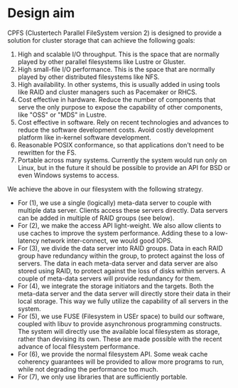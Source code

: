 # Design aim #

CPFS (Clustertech Parallel FileSystem version 2) is designed to
provide a solution for cluster storage that can achieve the following
goals:

 1. High and scalable I/O throughput.  This is the space that are
    normally played by other parallel filesystems like Lustre or
    Gluster.
 2. High small-file I/O performance.  This is the space that are
    normally played by other distributed filesystems like NFS.
 3. High availability.  In other systems, this is usually added in
    using tools like RAID and cluster managers such as Pacemaker or
    RHCS.
 4. Cost effective in hardware.  Reduce the number of components that
    serve the only purpose to expose the capability of other
    components, like "OSS" or "MDS" in Lustre.
 5. Cost effective in software.  Rely on recent technologies and
    advances to reduce the software development costs.  Avoid costly
    development platform like in-kernel software development.
 6. Reasonable POSIX conformance, so that applications don't need to
    be rewritten for the FS.
 7. Portable across many systems.  Currently the system would run only
    on Linux, but in the future it should be possible to provide an
    API for BSD or even Windows systems to access.

We achieve the above in our filesystem with the following strategy.

  * For (1), we use a single (logically) meta-data server to couple
    with multiple data server.  Clients access these servers
    directly.  Data servers can be added in multiple of RAID groups
    (see below).
  * For (2), we make the access API light-weight.  We also allow
    clients to use caches to improve the system performance.  Adding
    these to a low-latency network inter-connect, we would good IOPS.
  * For (3), we divide the data server into RAID groups.  Data in each
    RAID group have redundancy within the group, to protect against
    the loss of servers.  The data in each meta-data server and data
    server are also stored using RAID, to protect against the loss of
    disks within servers.  A couple of meta-data servers will provide
    redundancy for them.
  * For (4), we integrate the storage initiators and the targets.
    Both the meta-data server and the data server will directly store
    their data in their local storage.  This way we fully utilize the
    capability of all servers in the system.
  * For (5), we use FUSE (Filesystem in USEr space) to build our
    software, coupled with libuv to provide asynchronous programming
    constructs.  The system will directly use the available local
    filesystem as storage, rather than devising its own.  These are
    made possible with the recent advance of local filesystem
    performance.
  * For (6), we provide the normal filesystem API.  Some weak cache
    coherency guarantees will be provided to allow more programs to
    run, while not degrading the performance too much.
  * For (7), we only use libraries that are sufficiently portable.
